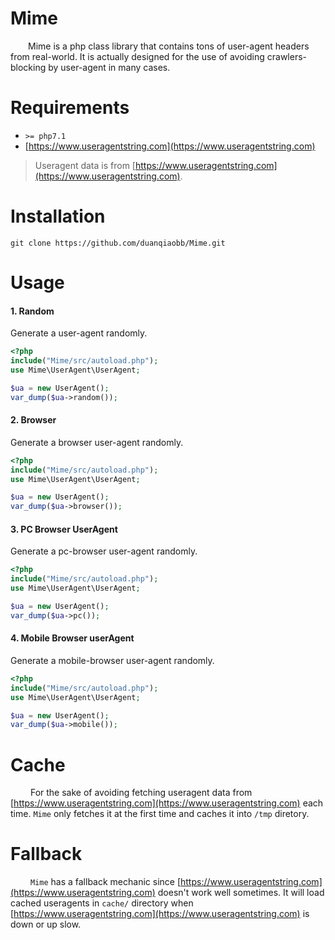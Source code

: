 # Mime

&ensp;&ensp;&ensp;&ensp;Mime is a php class library that contains tons of user-agent headers from real-world.
It is actually designed for the use of avoiding crawlers-blocking by user-agent in many cases.

# Requirements

+ `>= php7.1`
+ [https://www.useragentstring.com](https://www.useragentstring.com)

> Useragent data is from [https://www.useragentstring.com](https://www.useragentstring.com).


# Installation

```shell
git clone https://github.com/duanqiaobb/Mime.git
```

# Usage

#### 1. Random

Generate a user-agent randomly.

```php
<?php
include("Mime/src/autoload.php");
use Mime\UserAgent\UserAgent;

$ua = new UserAgent();
var_dump($ua->random());
```


#### 2. Browser

Generate a browser user-agent randomly.

```php
<?php
include("Mime/src/autoload.php");
use Mime\UserAgent\UserAgent;

$ua = new UserAgent();
var_dump($ua->browser());
```

#### 3. PC Browser UserAgent

Generate a pc-browser user-agent randomly.

```php
<?php
include("Mime/src/autoload.php");
use Mime\UserAgent\UserAgent;

$ua = new UserAgent();
var_dump($ua->pc());
```

#### 4. Mobile Browser userAgent

Generate a mobile-browser user-agent randomly.

```php
<?php
include("Mime/src/autoload.php");
use Mime\UserAgent\UserAgent;

$ua = new UserAgent();
var_dump($ua->mobile());
```

# Cache

&ensp;&ensp;&ensp;&ensp; For the sake of avoiding fetching useragent data from [https://www.useragentstring.com](https://www.useragentstring.com) each time. `Mime` only fetches it at the first time and caches it into `/tmp` diretory.

# Fallback

&ensp;&ensp;&ensp;&ensp; `Mime` has a fallback mechanic since [https://www.useragentstring.com](https://www.useragentstring.com) doesn't work well sometimes. It will load cached useragents in `cache/` directory  when [https://www.useragentstring.com](https://www.useragentstring.com) is down or up slow.


